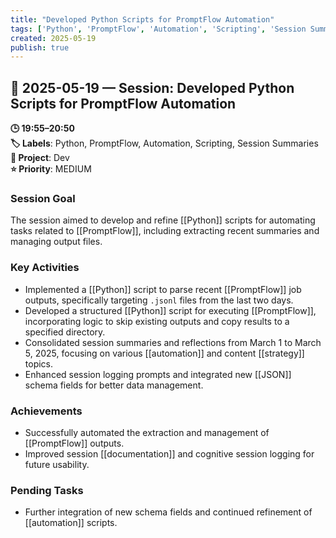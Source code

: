 ```yaml
---
title: "Developed Python Scripts for PromptFlow Automation"
tags: ['Python', 'PromptFlow', 'Automation', 'Scripting', 'Session Summaries']
created: 2025-05-19
publish: true
---
```


## 📅 2025-05-19 — Session: Developed Python Scripts for PromptFlow Automation

**🕒 19:55–20:50**  
**🏷️ Labels**: Python, PromptFlow, Automation, Scripting, Session Summaries  
**📂 Project**: Dev  
**⭐ Priority**: MEDIUM  


### Session Goal
The session aimed to develop and refine [[Python]] scripts for automating tasks related to [[PromptFlow]], including extracting recent summaries and managing output files.

### Key Activities
- Implemented a [[Python]] script to parse recent [[PromptFlow]] job outputs, specifically targeting `.jsonl` files from the last two days.
- Developed a structured [[Python]] script for executing [[PromptFlow]], incorporating logic to skip existing outputs and copy results to a specified directory.
- Consolidated session summaries and reflections from March 1 to March 5, 2025, focusing on various [[automation]] and content [[strategy]] topics.
- Enhanced session logging prompts and integrated new [[JSON]] schema fields for better data management.

### Achievements
- Successfully automated the extraction and management of [[PromptFlow]] outputs.
- Improved session [[documentation]] and cognitive session logging for future usability.

### Pending Tasks
- Further integration of new schema fields and continued refinement of [[automation]] scripts.
